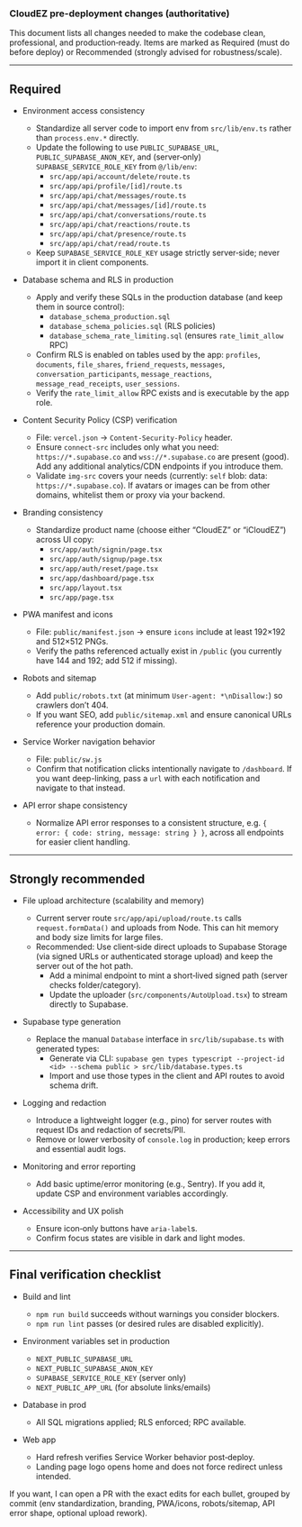 ### CloudEZ pre-deployment changes (authoritative)

This document lists all changes needed to make the codebase clean, professional, and production‑ready. Items are marked as Required (must do before deploy) or Recommended (strongly advised for robustness/scale).

---

## Required

- Environment access consistency
  - Standardize all server code to import env from `src/lib/env.ts` rather than `process.env.*` directly.
  - Update the following to use `PUBLIC_SUPABASE_URL`, `PUBLIC_SUPABASE_ANON_KEY`, and (server‑only) `SUPABASE_SERVICE_ROLE_KEY` from `@/lib/env`:
    - `src/app/api/account/delete/route.ts`
    - `src/app/api/profile/[id]/route.ts`
    - `src/app/api/chat/messages/route.ts`
    - `src/app/api/chat/messages/[id]/route.ts`
    - `src/app/api/chat/conversations/route.ts`
    - `src/app/api/chat/reactions/route.ts`
    - `src/app/api/chat/presence/route.ts`
    - `src/app/api/chat/read/route.ts`
  - Keep `SUPABASE_SERVICE_ROLE_KEY` usage strictly server‑side; never import it in client components.

- Database schema and RLS in production
  - Apply and verify these SQLs in the production database (and keep them in source control):
    - `database_schema_production.sql`
    - `database_schema_policies.sql` (RLS policies)
    - `database_schema_rate_limiting.sql` (ensures `rate_limit_allow` RPC)
  - Confirm RLS is enabled on tables used by the app: `profiles`, `documents`, `file_shares`, `friend_requests`, `messages`, `conversation_participants`, `message_reactions`, `message_read_receipts`, `user_sessions`.
  - Verify the `rate_limit_allow` RPC exists and is executable by the app role.

- Content Security Policy (CSP) verification
  - File: `vercel.json` → `Content-Security-Policy` header.
  - Ensure `connect-src` includes only what you need: `https://*.supabase.co` and `wss://*.supabase.co` are present (good). Add any additional analytics/CDN endpoints if you introduce them.
  - Validate `img-src` covers your needs (currently: `self` blob: data: `https://*.supabase.co`). If avatars or images can be from other domains, whitelist them or proxy via your backend.

- Branding consistency
  - Standardize product name (choose either “CloudEZ” or “iCloudEZ”) across UI copy:
    - `src/app/auth/signin/page.tsx`
    - `src/app/auth/signup/page.tsx`
    - `src/app/auth/reset/page.tsx`
    - `src/app/dashboard/page.tsx`
    - `src/app/layout.tsx`
    - `src/app/page.tsx`

- PWA manifest and icons
  - File: `public/manifest.json` → ensure `icons` include at least 192×192 and 512×512 PNGs.
  - Verify the paths referenced actually exist in `/public` (you currently have 144 and 192; add 512 if missing).

- Robots and sitemap
  - Add `public/robots.txt` (at minimum `User-agent: *\nDisallow:`) so crawlers don’t 404.
  - If you want SEO, add `public/sitemap.xml` and ensure canonical URLs reference your production domain.

- Service Worker navigation behavior
  - File: `public/sw.js`
  - Confirm that notification clicks intentionally navigate to `/dashboard`. If you want deep-linking, pass a `url` with each notification and navigate to that instead.

- API error shape consistency
  - Normalize API error responses to a consistent structure, e.g. `{ error: { code: string, message: string } }`, across all endpoints for easier client handling.

---

## Strongly recommended

- File upload architecture (scalability and memory)
  - Current server route `src/app/api/upload/route.ts` calls `request.formData()` and uploads from Node. This can hit memory and body size limits for large files.
  - Recommended: Use client‑side direct uploads to Supabase Storage (via signed URLs or authenticated storage upload) and keep the server out of the hot path.
    - Add a minimal endpoint to mint a short‑lived signed path (server checks folder/category).
    - Update the uploader (`src/components/AutoUpload.tsx`) to stream directly to Supabase.

- Supabase type generation
  - Replace the manual `Database` interface in `src/lib/supabase.ts` with generated types:
    - Generate via CLI: `supabase gen types typescript --project-id <id> --schema public > src/lib/database.types.ts`
    - Import and use those types in the client and API routes to avoid schema drift.

- Logging and redaction
  - Introduce a lightweight logger (e.g., pino) for server routes with request IDs and redaction of secrets/PII.
  - Remove or lower verbosity of `console.log` in production; keep errors and essential audit logs.

- Monitoring and error reporting
  - Add basic uptime/error monitoring (e.g., Sentry). If you add it, update CSP and environment variables accordingly.

- Accessibility and UX polish
  - Ensure icon‑only buttons have `aria-label`s.
  - Confirm focus states are visible in dark and light modes.

---

## Final verification checklist

- Build and lint
  - `npm run build` succeeds without warnings you consider blockers.
  - `npm run lint` passes (or desired rules are disabled explicitly).

- Environment variables set in production
  - `NEXT_PUBLIC_SUPABASE_URL`
  - `NEXT_PUBLIC_SUPABASE_ANON_KEY`
  - `SUPABASE_SERVICE_ROLE_KEY` (server only)
  - `NEXT_PUBLIC_APP_URL` (for absolute links/emails)

- Database in prod
  - All SQL migrations applied; RLS enforced; RPC available.

- Web app
  - Hard refresh verifies Service Worker behavior post‑deploy.
  - Landing page logo opens home and does not force redirect unless intended.

If you want, I can open a PR with the exact edits for each bullet, grouped by commit (env standardization, branding, PWA/icons, robots/sitemap, API error shape, optional upload rework).


